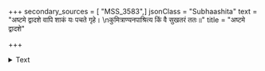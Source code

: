 +++
secondary_sources = [ "MSS_3583",]
jsonClass = "Subhaashita"
text = "अष्टमे द्वादशे वापि शाकं यः पचते गृहे।  \nकुमित्राण्यनपाश्रित्य किं वै सुखतरं ततः॥"
title = "अष्टमे द्वादशे"

+++

<details><summary>Text</summary>

अष्टमे द्वादशे वापि शाकं यः पचते गृहे।  
कुमित्राण्यनपाश्रित्य किं वै सुखतरं ततः॥
</details>
